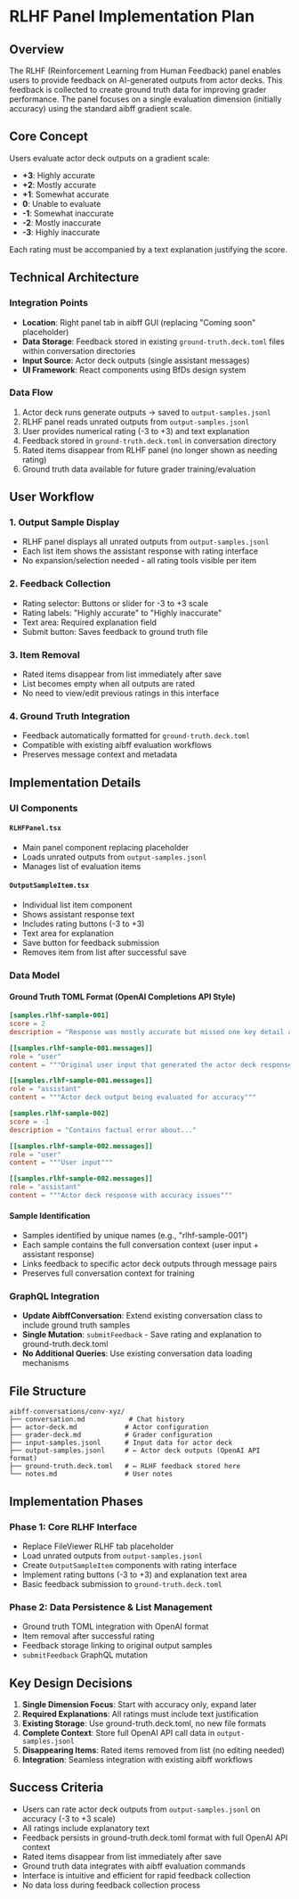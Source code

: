 # RLHF Panel Implementation Plan

## Overview

The RLHF (Reinforcement Learning from Human Feedback) panel enables users to
provide feedback on AI-generated outputs from actor decks. This feedback is
collected to create ground truth data for improving grader performance. The
panel focuses on a single evaluation dimension (initially accuracy) using the
standard aibff gradient scale.

## Core Concept

Users evaluate actor deck outputs on a gradient scale:

- **+3**: Highly accurate
- **+2**: Mostly accurate
- **+1**: Somewhat accurate
- **0**: Unable to evaluate
- **-1**: Somewhat inaccurate
- **-2**: Mostly inaccurate
- **-3**: Highly inaccurate

Each rating must be accompanied by a text explanation justifying the score.

## Technical Architecture

### Integration Points

- **Location**: Right panel tab in aibff GUI (replacing "Coming soon"
  placeholder)
- **Data Storage**: Feedback stored in existing `ground-truth.deck.toml` files
  within conversation directories
- **Input Source**: Actor deck outputs (single assistant messages)
- **UI Framework**: React components using BfDs design system

### Data Flow

1. Actor deck runs generate outputs → saved to `output-samples.jsonl`
2. RLHF panel reads unrated outputs from `output-samples.jsonl`
3. User provides numerical rating (-3 to +3) and text explanation
4. Feedback stored in `ground-truth.deck.toml` in conversation directory
5. Rated items disappear from RLHF panel (no longer shown as needing rating)
6. Ground truth data available for future grader training/evaluation

## User Workflow

### 1. Output Sample Display

- RLHF panel displays all unrated outputs from `output-samples.jsonl`
- Each list item shows the assistant response with rating interface
- No expansion/selection needed - all rating tools visible per item

### 2. Feedback Collection

- Rating selector: Buttons or slider for -3 to +3 scale
- Rating labels: "Highly accurate" to "Highly inaccurate"
- Text area: Required explanation field
- Submit button: Saves feedback to ground truth file

### 3. Item Removal

- Rated items disappear from list immediately after save
- List becomes empty when all outputs are rated
- No need to view/edit previous ratings in this interface

### 4. Ground Truth Integration

- Feedback automatically formatted for `ground-truth.deck.toml`
- Compatible with existing aibff evaluation workflows
- Preserves message context and metadata

## Implementation Details

### UI Components

#### `RLHFPanel.tsx`

- Main panel component replacing placeholder
- Loads unrated outputs from `output-samples.jsonl`
- Manages list of evaluation items

#### `OutputSampleItem.tsx`

- Individual list item component
- Shows assistant response text
- Includes rating buttons (-3 to +3)
- Text area for explanation
- Save button for feedback submission
- Removes item from list after successful save

### Data Model

#### Ground Truth TOML Format (OpenAI Completions API Style)

```toml
[samples.rlhf-sample-001]
score = 2
description = "Response was mostly accurate but missed one key detail about..."

[[samples.rlhf-sample-001.messages]]
role = "user"
content = """Original user input that generated the actor deck response"""

[[samples.rlhf-sample-001.messages]]
role = "assistant"
content = """Actor deck output being evaluated for accuracy"""

[samples.rlhf-sample-002]
score = -1
description = "Contains factual error about..."

[[samples.rlhf-sample-002.messages]]
role = "user" 
content = """User input"""

[[samples.rlhf-sample-002.messages]]
role = "assistant"
content = """Actor deck response with accuracy issues"""
```

#### Sample Identification

- Samples identified by unique names (e.g., "rlhf-sample-001")
- Each sample contains the full conversation context (user input + assistant
  response)
- Links feedback to specific actor deck outputs through message pairs
- Preserves full conversation context for training

### GraphQL Integration

- **Update AibffConversation**: Extend existing conversation class to include
  ground truth samples
- **Single Mutation**: `submitFeedback` - Save rating and explanation to
  ground-truth.deck.toml
- **No Additional Queries**: Use existing conversation data loading mechanisms

## File Structure

```
aibff-conversations/conv-xyz/
├── conversation.md           # Chat history
├── actor-deck.md            # Actor configuration
├── grader-deck.md           # Grader configuration  
├── input-samples.jsonl      # Input data for actor deck
├── output-samples.jsonl     # ← Actor deck outputs (OpenAI API format)
├── ground-truth.deck.toml   # ← RLHF feedback stored here
└── notes.md                 # User notes
```

## Implementation Phases

### Phase 1: Core RLHF Interface

- Replace FileViewer RLHF tab placeholder
- Load unrated outputs from `output-samples.jsonl`
- Create `OutputSampleItem` components with rating interface
- Implement rating buttons (-3 to +3) and explanation text area
- Basic feedback submission to `ground-truth.deck.toml`

### Phase 2: Data Persistence & List Management

- Ground truth TOML integration with OpenAI format
- Item removal after successful rating
- Feedback storage linking to original output samples
- `submitFeedback` GraphQL mutation

## Key Design Decisions

1. **Single Dimension Focus**: Start with accuracy only, expand later
2. **Required Explanations**: All ratings must include text justification
3. **Existing Storage**: Use ground-truth.deck.toml, no new file formats
4. **Complete Context**: Store full OpenAI API call data in
   `output-samples.jsonl`
5. **Disappearing Items**: Rated items removed from list (no editing needed)
6. **Integration**: Seamless integration with existing aibff workflows

## Success Criteria

- Users can rate actor deck outputs from `output-samples.jsonl` on accuracy (-3
  to +3 scale)
- All ratings include explanatory text
- Feedback persists in ground-truth.deck.toml format with full OpenAI API
  context
- Rated items disappear from list immediately after save
- Ground truth data integrates with aibff evaluation commands
- Interface is intuitive and efficient for rapid feedback collection
- No data loss during feedback collection process

